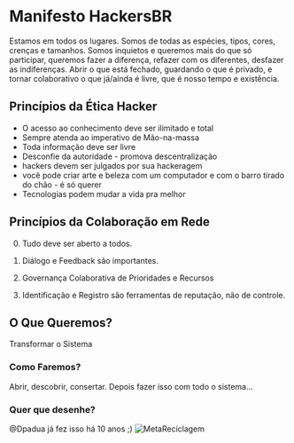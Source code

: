 # Manifesto HackersBR

Estamos em todos os lugares. Somos de todas as espécies, tipos, cores, crenças e tamanhos. Somos inquietos e queremos mais do que só participar, queremos fazer a diferença, refazer com os diferentes, desfazer as indiferenças. Abrir o que está fechado, guardando o que é privado, e tornar colaborativo o que já/ainda é livre, que é nosso tempo e existência.

## Princípios da **Ética Hacker**
- O acesso ao conhecimento deve ser ilimitado e total
- Sempre atenda ao imperativo de Mão-na-massa
- Toda informação deve ser livre
- Desconfie da autoridade - promova descentralização
- hackers devem ser julgados por sua hackeragem
- você pode criar arte e beleza com um computador e com o barro tirado do chão - é só querer
- Tecnologias podem mudar a vida pra melhor


## Princípios da **Colaboração em Rede**

0. Tudo deve ser aberto a todos.

1. Diálogo e Feedback são importantes.

2. Governança Colaborativa de Prioridades e Recursos

3. Identificação e Registro são ferramentas de reputação, não de controle.


## O Que Queremos?
Transformar o Sistema

### Como Faremos?
Abrir, descobrir, consertar. Depois fazer isso com todo o sistema...

### Quer que desenhe?
@Dpadua já fez isso há 10 anos ;)
![MetaReciclagem](https://cloud.githubusercontent.com/assets/89998/8998471/218ebd66-3704-11e5-91fd-3f4db592f0bb.png)



